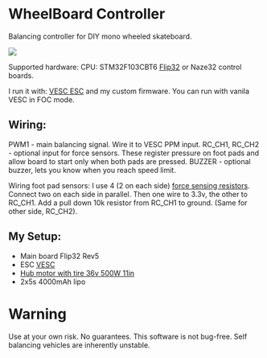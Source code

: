 # WheelBoard Controller
Balancing controller for DIY mono wheeled skateboard.

[![](https://img.youtube.com/vi/4-E7deaGyFs/0.jpg)](https://www.youtube.com/watch?v=4-E7deaGyFs)


Supported hardware:
CPU: STM32F103CBT6
[Flip32](http://www.readytoflyquads.com/the-flip32) or Naze32 control boards.

I run it with: [VESC ESC](http://vedder.se/2015/01/vesc-open-source-esc/) and my custom firmware. You can run with vanila VESC in FOC mode.

## Wiring:

PWM1 - main balancing signal. Wire it to VESC PPM input.
RC_CH1, RC_CH2  - optional input for force sensors. These register pressure on foot pads and allow board to start only when both pads are pressed.
BUZZER - optional buzzer, lets you know when you reach speed limit.

Wiring foot pad sensors:
I use 4 (2 on each side) [force sensing resistors](https://www.pololu.com/product/1645).
Connect two on each side in parallel. Then one wire to 3.3v, the other to RC_CH1. Add a pull down 10k resistor from RC_CH1 to ground.  (Same for other side, RC_CH2).


## My Setup:
* Main board Flip32 Rev5
* ESC [VESC](http://diyelectricskateboard.com/diy-electric-skateboard-kits-parts/vesc-the-best-electric-skateboard-esc/)
* [Hub motor with tire 36v 500W 11in](https://www.aliexpress.com/item/11inch-350w-500w-wide-tire-hub-motor-phub-44/32536443206.html)
* 2x5s 4000mAh lipo


# Warning
Use at your own risk. No guarantees. This software is not bug-free. Self balancing vehicles are inherently unstable.

